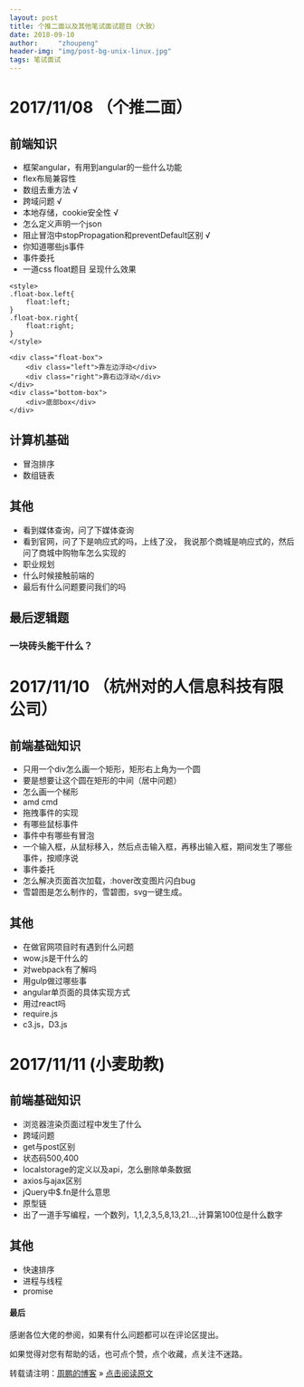 ```yaml
---
layout: post
title: 个推二面以及其他笔试面试题目（大致）
date: 2018-09-10 
author:     "zhoupeng"
header-img: "img/post-bg-unix-linux.jpg"
tags: 笔试面试  
---
```


# 2017/11/08 （个推二面）
## 前端知识 
* 框架angular，有用到angular的一些什么功能
* flex布局兼容性  
* 数组去重方法 √
* 跨域问题 √
* 本地存储，cookie安全性 √
* 怎么定义声明一个json
* 阻止冒泡中stopPropagation和preventDefault区别 √
* 你知道哪些js事件
* 事件委托
* 一道css float题目 呈现什么效果
```
<style>
.float-box.left{
    float:left;
}
.float-box.right{
    float:right;
}
</style>

<div class="float-box">
    <div class="left">靠左边浮动</div>
    <div class="right">靠右边浮动</div>
</div>
<div class="bottom-box">
    <div>底部box</div>
</div>
```

## 计算机基础
* 冒泡排序
* 数组链表

## 其他
* 看到媒体查询，问了下媒体查询
* 看到官网，问了下是响应式的吗，上线了没， 我说那个商城是响应式的，然后问了商城中购物车怎么实现的
* 职业规划
* 什么时候接触前端的
* 最后有什么问题要问我们的吗



## 最后逻辑题
### 一块砖头能干什么？

# 2017/11/10 （杭州对的人信息科技有限公司）
## 前端基础知识
* 只用一个div怎么画一个矩形，矩形右上角为一个圆
* 要是想要让这个圆在矩形的中间（居中问题）
* 怎么画一个梯形
* amd cmd
* 拖拽事件的实现
* 有哪些鼠标事件
* 事件中有哪些有冒泡
* 一个输入框，从鼠标移入，然后点击输入框，再移出输入框，期间发生了哪些事件，按顺序说
* 事件委托
* 怎么解决页面首次加载，:hover改变图片闪白bug
* 雪碧图是怎么制作的，雪碧图，svg一键生成。

## 其他
* 在做官网项目时有遇到什么问题
* wow.js是干什么的
* 对webpack有了解吗
* 用gulp做过哪些事
* angular单页面的具体实现方式
* 用过react吗
* require.js
* c3.js，D3.js

# 2017/11/11 (小麦助教)
## 前端基础知识
* 浏览器渲染页面过程中发生了什么
* 跨域问题
* get与post区别
* 状态码500,400
* localstorage的定义以及api，怎么删除单条数据
* axios与ajax区别
* jQuery中$.fn是什么意思
* 原型链
* 出了一道手写编程，一个数列，1,1,2,3,5,8,13,21...,计算第100位是什么数字

## 其他
* 快速排序
* 进程与线程
* promise

#### 最后
感谢各位大佬的参阅，如果有什么问题都可以在评论区提出。

如果觉得对您有帮助的话，也可点个赞，点个收藏，点关注不迷路。

转载请注明：[周鹏的博客](https://ttypzhoupeng.github.io/) » [点击阅读原文](https://ttypzhoupeng.github.io/my-blog/2018/09/10/other_interview/)







